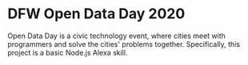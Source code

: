 # DFW Open Data Day 2020
Open Data Day is a civic technology event, where cities meet with programmers and solve the cities' problems together. Specifically, this project is a basic Node.js Alexa skill.
